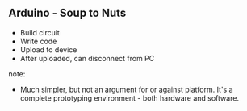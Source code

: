 ##  Arduino - Soup to Nuts

- Build circuit
- Write code
- Upload to device
- After uploaded, can disconnect from PC

note:
- Much simpler, but not an argument for or against platform. It's a complete prototyping environment - both hardware and software.
